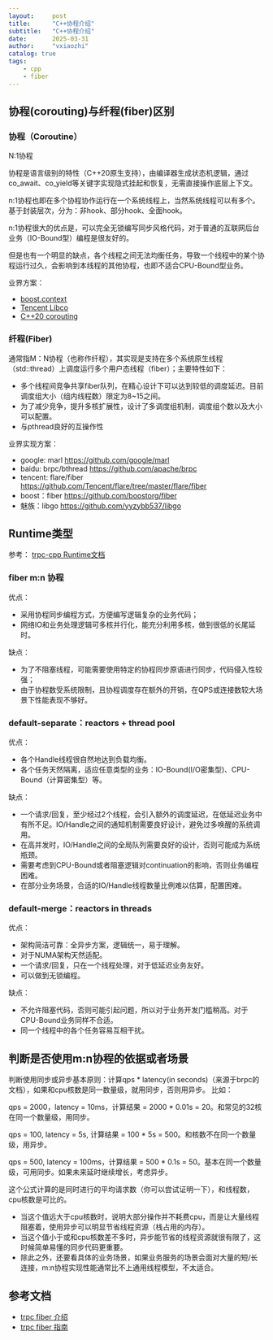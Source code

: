 ```yaml
---
layout:     post
title:      "C++协程介绍"
subtitle:   "C++协程介绍"
date:       2025-03-31
author:     "vxiaozhi"
catalog: true
tags:
    - cpp
    - fiber
---
```


## 协程(corouting)与纤程(fiber)区别

### 协程（Coroutine）​

N:1协程

协程是语言级别的特性（C++20原生支持），由编译器生成状态机逻辑，通过co_await、co_yield等关键字实现隐式挂起和恢复，无需直接操作底层上下文。

n:1协程也即在多个协程协作运行在一个系统线程上，当然系统线程可以有多个。基于封装层次，分为：非hook、部分hook、全面hook。

n:1协程很大的优点是，可以完全无锁编写同步风格代码，对于普通的互联网后台业务（IO-Bound型）编程是很友好的。

但是也有一个明显的缺点，各个线程之间无法均衡任务，导致一个线程中的某个协程运行过久，会影响到本线程的其他协程，也即不适合CPU-Bound型业务。

业界方案：

- [boost.context](https://github.com/boostorg/context)
- [Tencent Libco](https://github.com/Tencent/libco)
- [C++20 corouting](/2025/04/06/cpp20-corouting-intro/)

### 纤程(Fiber)

通常指M：N协程（也称作纤程），其实现是支持在多个系统原生线程（std::thread）上调度运行多个用户态线程（fiber）；主要特性如下：

- 多个线程间竞争共享fiber队列，在精心设计下可以达到较低的调度延迟。目前调度组大小（组内线程数）限定为8~15之间。
- 为了减少竞争，提升多核扩展性，设计了多调度组机制，调度组个数以及大小可以配置。
- 与pthread良好的互操作性

业界实现方案：

- google: marl https://github.com/google/marl
- baidu: brpc/bthread  https://github.com/apache/brpc
- tencent: flare/fiber https://github.com/Tencent/flare/tree/master/flare/fiber
- boost：fiber https://github.com/boostorg/fiber
- 魅族：libgo https://github.com/yyzybb537/libgo



## Runtime类型

参考： [trpc-cpp Runtime文档](https://github.com/trpc-group/trpc-cpp/blob/main/docs/zh/runtime.md)

### fiber m:n 协程

优点：

- 采用协程同步编程方式，方便编写逻辑复杂的业务代码；
- 网络IO和业务处理逻辑可多核并行化，能充分利用多核，做到很低的长尾延时。

缺点：

- 为了不阻塞线程，可能需要使用特定的协程同步原语进行同步，代码侵入性较强；
- 由于协程数受系统限制，且协程调度存在额外的开销，在QPS或连接数较大场景下性能表现不够好。

### default-separate：reactors + thread pool

优点：

- 各个Handle线程很自然地达到负载均衡。
- 各个任务天然隔离，适应任意类型的业务：IO-Bound(I/O密集型)、CPU-Bound（计算密集型）等。

缺点：

- 一个请求/回复，至少经过2个线程，会引入额外的调度延迟，在低延迟业务中有所不足。IO/Handle之间的通知机制需要良好设计，避免过多唤醒的系统调用。
- 在高并发时，IO/Handle之间的全局队列需要良好的设计，否则可能成为系统瓶颈。
- 需要考虑到CPU-Bound或者阻塞逻辑对continuation的影响，否则业务编程困难。
- 在部分业务场景，合适的IO/Handle线程数量比例难以估算，配置困难。

### default-merge：reactors in threads

优点：

- 架构简洁可靠：全异步方案，逻辑统一，易于理解。
- 对于NUMA架构天然适配。
- 一个请求/回复，只在一个线程处理，对于低延迟业务友好。
- 可以做到无锁编程。

缺点：

- 不允许阻塞代码，否则可能引起问题，所以对于业务开发门槛稍高。对于CPU-Bound业务同样不合适。
- 同一个线程中的各个任务容易互相干扰。


## 判断是否使用m:n协程的依据或者场景

判断使用同步或异步基本原则：计算qps * latency(in seconds)（来源于brpc的文档），如果和cpu核数是同一数量级，就用同步，否则用异步。
比如：

qps = 2000，latency = 10ms，计算结果 = 2000 * 0.01s = 20。和常见的32核在同一个数量级，用同步。

qps = 100, latency = 5s, 计算结果 = 100 * 5s = 500。和核数不在同一个数量级，用异步。

qps = 500, latency = 100ms，计算结果 = 500 * 0.1s = 50。基本在同一个数量级，可用同步。如果未来延时继续增长，考虑异步。

这个公式计算的是同时进行的平均请求数（你可以尝试证明一下），和线程数，cpu核数是可比的。

- 当这个值远大于cpu核数时，说明大部分操作并不耗费cpu，而是让大量线程阻塞着，使用异步可以明显节省线程资源（栈占用的内存）。
- 当这个值小于或和cpu核数差不多时，异步能节省的线程资源就很有限了，这时候简单易懂的同步代码更重要。
- 除此之外，还要看具体的业务场景，如果业务服务的场景会面对大量的短/长连接，m:n协程实现性能通常比不上通用线程模型，不太适合。


## 参考文档

- [trpc fiber 介绍](https://github.com/trpc-group/trpc-cpp/blob/main/docs/zh/fiber.md)
- [trpc fiber 指南](https://github.com/trpc-group/trpc-cpp/blob/main/docs/zh/fiber_user_guide.md)
